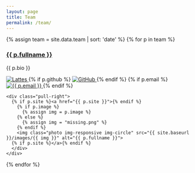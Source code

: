 ```yaml
---
layout: page
title: Team
permalink: /team/
---
```


{% assign team = site.data.team | sort: 'date' %}
{% for p in team %}
<div class="card container-fluid">

  <div class="info col-md-8">
  <h3> <a href="{{ site.baseurl }}/team/{{ p.key }}.html"> {{ p.fullname }} </a> </h3>
  <p> {{ p.bio }} </p>
  </div>

  <div class="col-md-4 text-right">
    <a href="{{ p.lattes }}"> <img class="logo" src="{{ site.baseurl }}/images/lattes.png" alt="Lattes"> </a>
    {% if p.github %}
    <a href="http://github.com/{{ p.github }}"><img class="logo" src="{{ site.baseurl }}/images/github.png" alt="GitHub"> </a>
    {% endif %}
    {% if p.email %}
    <a href="mailto:{{ p.email }}"><img class="logo" src="{{ site.baseurl }}/images/mail.png" alt="{{ p.email }}"> </a>
    {% endif %}

    <div class="pull-right">
      {% if p.site %}<a href="{{ p.site }}">{% endif %}
        {% if p.image %}
          {% assign img = p.image %}
        {% else %}
          {% assign img = "missing.png" %}
        {% endif %}
        <img class="photo img-responsive img-circle" src="{{ site.baseurl }}/images/{{ img }}" alt="{{ p.fullname }}">
      {% if p.site %}</a>{% endif %}
      </div>
    </div>
  <div style="clear: both;"></div>
</div>
{% endfor %}

